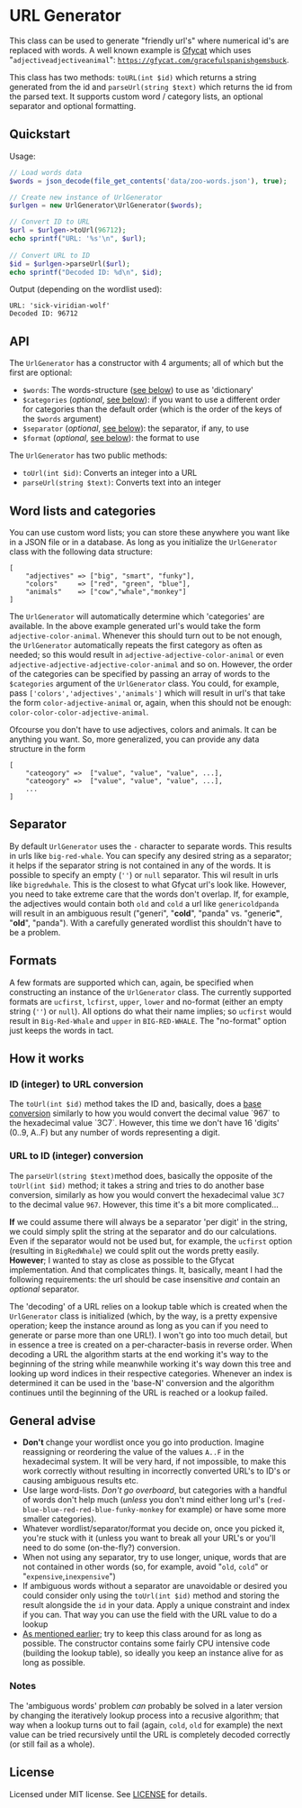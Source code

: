 # URL Generator

This class can be used to generate "friendly url's" where numerical id's are replaced with words. A well known example is [Gfycat]([https://gfycat.com/about](https://gfycat.com/about)) which uses "`adjectiveadjectiveanimal`": [`https://gfycat.com/gracefulspanishgemsbuck`](https://gfycat.com/gracefulspanishgemsbuck).

This class has two methods: `toURL(int $id)` which returns a string generated from the id and `parseUrl(string $text)` which returns the id from the parsed text. It supports custom word / category lists, an optional separator and optional formatting.

## Quickstart

Usage:

```php
// Load words data
$words = json_decode(file_get_contents('data/zoo-words.json'), true);

// Create new instance of UrlGenerator
$urlgen = new UrlGenerator\UrlGenerator($words);

// Convert ID to URL
$url = $urlgen->toUrl(96712);
echo sprintf("URL: '%s'\n", $url);
    
// Convert URL to ID
$id = $urlgen->parseUrl($url);
echo sprintf("Decoded ID: %d\n", $id);
```

Output (depending on the wordlist used):

```
URL: 'sick-viridian-wolf'
Decoded ID: 96712
```

## API

The `UrlGenerator` has a constructor with 4 arguments; all of which but the first are optional:

- `$words`: The words-structure ([see below](#word-lists-and-categories)) to use as 'dictionary'
- `$categories` (*optional*, [see below](#word-lists-and-categories)): if you want to use a different order for categories than the default order (which is the order of the keys of the `$words` argument)
- `$separator` (*optional*, [see below](#separator)): the separator, if any, to use
- `$format` (*optional*, [see below](#formats)): the format to use

The `UrlGenerator` has two public methods:

- `toUrl(int $id)`: Converts an integer into a URL
- `parseUrl(string $text)`: Converts text into an integer

    
## Word lists and categories

You can use custom word lists; you can store these anywhere you want like in a JSON file or in a database. As long as you initialize the `UrlGenerator` class with the following data structure:

    [
        "adjectives" => ["big", "smart", "funky"],
        "colors"     => ["red", "green", "blue"],
        "animals"    => ["cow","whale","monkey"]
    ]

The `UrlGenerator` will automatically determine which 'categories' are available. In the above example generated url's would take the form `adjective-color-animal`. Whenever this should turn out to be not enough, the `UrlGenerator` automatically repeats the first category as often as needed; so this would result in `adjective-adjective-color-animal` or even `adjective-adjective-adjective-color-animal` and so on. However, the order of the categories can be specified by passing an array of words to the `$categories` argument of the `UrlGenerator` class. You could, for example, pass `['colors','adjectives','animals']` which will result in url's that take the form `color-adjective-animal` or, again, when this should not be enough: `color-color-color-adjective-animal`.

Ofcourse you don't have to use adjectives, colors and animals. It can be anything you want. So, more generalized, you can provide any data structure in the form

    [
        "cateogory" =>  ["value", "value", "value", ...],
        "cateogory" =>  ["value", "value", "value", ...],
        ...
    ]
    
## Separator

By default `UrlGenerator` uses the `-` character to separate words. This results in urls like `big-red-whale`. You can specify any desired string as a separator; it helps if the separator string is not contained in any of the words. It is possible to specify an empty (`''`) or `null` separator. This wil result in urls like `bigredwhale`. This is the closest to what Gfycat url's look like. However, you need to take extreme care that the words don't overlap. If, for example, the adjectives would contain both `old` and `cold` a url like `genericoldpanda` will result in an ambiguous result ("generi", "**cold**", "panda" vs. "generi**c"**, "**old**", "panda"). With a carefully generated wordlist this shouldn't have to be a problem.

## Formats

A few formats are supported which can, again, be specified when constructing an instance of the `UrlGenerator` class. The currently supported formats are `ucfirst`, `lcfirst`, `upper`, `lower` and no-format (either an empty string (`''`) or `null`). All options do what their name implies; so `ucfirst` would result in `Big-Red-Whale` and `upper` in `BIG-RED-WHALE`. The "no-format" option just keeps the words in tact.

## How it works

### ID (integer) to URL conversion

The `toUrl(int $id)` method takes the ID and, basically, does a [base conversion]([https://en.wikipedia.org/wiki/Numeral_system](https://en.wikipedia.org/wiki/Numeral_system)) similarly to how you would convert the decimal value `967` to the hexadecimal value `3C7`.  However, this time we don't have 16 'digits' (0..9, A..F) but any number of words representing a digit.

### URL to ID (integer) conversion

The `parseUrl(string $text)`method does, basically the opposite of the `toUrl(int $id)` method; it takes a string and tries to do another base conversion, similarly as how you would convert the hexadecimal value `3C7` to the decimal value `967`. However, this time it's a bit more complicated...

**If** we could assume there will always be a separator 'per digit' in the string, we could simply split the string at the separator and do our calculations. Even if the separator would not be used but, for example, the `ucfirst` option (resulting in `BigRedWhale`) we could split out the words pretty easily. **However**; I wanted to stay as close as possible to the Gfycat implementation. And that complicates things. It, basically, meant I had the following requirements: the url should be case insensitive *and* contain an *optional* separator.

The 'decoding' of a URL relies on a lookup table which is created when the `UrlGenerator` class is initialized (which, by the way, is a pretty expensive operation; keep the instance around as long as you can if you need to generate or parse more than one URL!). I won't go into too much detail, but in essence a tree is created on a per-character-basis in reverse order. When decoding a URL the algorithm starts at the end working it's way to the beginning of the string while meanwhile working it's way down this tree and looking up word indices in their respective categories. Whenever an index is determined it can be used in the 'base-N' conversion and the algorithm continues until the beginning of the URL is reached or a lookup failed.

## General advise

- **Don't** change your wordlist once you go into production. Imagine reassigning or reordering the value of the values `A..F` in the hexadecimal system. It will be very hard, if not impossible, to make this work correctly without resulting in incorrectly converted URL's to ID's or causing ambiguous results etc.
- Use large word-lists. *Don't go overboard*, but categories with a handful of words don't help much (*unless* you don't mind either long url's (`red-blue-blue-red-red-blue-funky-monkey` for example) or have some more smaller categories).
- Whatever wordlist/separator/format you decide on, once you picked it, you're stuck with it (unless you want to break all your URL's or you'll need to do some (on-the-fly?) conversion.
- When not using any separator, try to use longer, unique, words that are not contained in other words (so, for example, avoid "`old`, `cold`" or "`expensive`,`inexpensive`")
- If ambiguous words without a separator are unavoidable or desired you could consider only using the `toUrl(int $id)` method and storing the result alongside the `id` in your data. Apply a unique constraint and index if you can. That way you can use the field with the URL value to do a lookup
- [As mentioned earlier](#url-to-id-integer-conversion); try to keep this class around for as long as possible. The constructor contains some fairly CPU intensive code (building the lookup table), so ideally you keep an instance alive for as long as possible.

### Notes
The 'ambiguous words' problem _can_ probably be solved in a later version by changing the iteratively lookup process into a recusive algorithm; that way when a lookup turns out to fail (again, `cold`, `old` for example) the next value can be tried recursively until the URL is completely decoded correctly (or still fail as a whole).

## License

Licensed under MIT license. See [LICENSE](LICENSE) for details.
